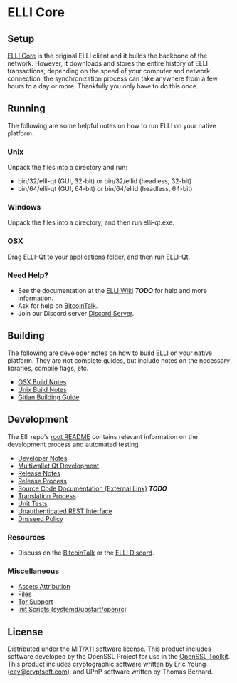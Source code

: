 ELLI Core
=====================

Setup
---------------------
[ELLI Core](https://elliotproject.org/wallet) is the original ELLI client and it builds the backbone of the network. However, it downloads and stores the entire history of ELLI transactions; depending on the speed of your computer and network connection, the synchronization process can take anywhere from a few hours to a day or more. Thankfully you only have to do this once.

Running
---------------------
The following are some helpful notes on how to run ELLI on your native platform.

### Unix

Unpack the files into a directory and run:

- bin/32/elli-qt (GUI, 32-bit) or bin/32/ellid (headless, 32-bit)
- bin/64/elli-qt (GUI, 64-bit) or bin/64/ellid (headless, 64-bit)

### Windows

Unpack the files into a directory, and then run elli-qt.exe.

### OSX

Drag ELLI-Qt to your applications folder, and then run ELLI-Qt.

### Need Help?

* See the documentation at the [ELLI Wiki](https://en.bitcoin.it/wiki/Main_Page) ***TODO***
for help and more information.
* Ask for help on [BitcoinTalk](https://bitcointalk.org).
* Join our Discord server [Discord Server](https://discord.gg/cE4Nefv).

Building
---------------------
The following are developer notes on how to build ELLI on your native platform. They are not complete guides, but include notes on the necessary libraries, compile flags, etc.

- [OSX Build Notes](build-osx.md)
- [Unix Build Notes](build-unix.md)
- [Gitian Building Guide](gitian-building.md)

Development
---------------------
The Elli repo's [root README](https://github.com/elliotproject/elli/blob/master/README.md) contains relevant information on the development process and automated testing.

- [Developer Notes](developer-notes.md)
- [Multiwallet Qt Development](multiwallet-qt.md)
- [Release Notes](release-notes.md)
- [Release Process](release-process.md)
- [Source Code Documentation (External Link)](https://dev.visucore.com/bitcoin/doxygen/) ***TODO***
- [Translation Process](translation_process.md)
- [Unit Tests](unit-tests.md)
- [Unauthenticated REST Interface](REST-interface.md)
- [Dnsseed Policy](dnsseed-policy.md)

### Resources

* Discuss on the [BitcoinTalk](https://bitcointalk.org) or the [ELLI Discord](https://discord.gg/cE4Nefv).

### Miscellaneous
- [Assets Attribution](assets-attribution.md)
- [Files](files.md)
- [Tor Support](tor.md)
- [Init Scripts (systemd/upstart/openrc)](init.md)

License
---------------------
Distributed under the [MIT/X11 software license](http://www.opensource.org/licenses/mit-license.php).
This product includes software developed by the OpenSSL Project for use in the [OpenSSL Toolkit](https://www.openssl.org/). This product includes
cryptographic software written by Eric Young ([eay@cryptsoft.com](mailto:eay@cryptsoft.com)), and UPnP software written by Thomas Bernard.
